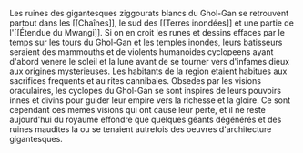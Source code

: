 Les ruines des gigantesques ziggourats blancs du Ghol-Gan se retrouvent partout dans les [[Chaînes]], le sud des [[Terres inondées]] et une partie de l'[[Étendue du Mwangi]].
Si on en croit les runes et dessins effaces par le temps sur les tours du Ghol-Gan et les temples inondes, leurs batisseurs seraient des mammouths et de violents humanoides cyclopeens ayant d'abord venere le soleil et la lune avant de se tourner vers d'infames dieux aux origines mysterieuses. Les habitants de la region etaient habitues aux sacrifices frequents et au rites cannibales.
Obsedes par les visions oraculaires, les cyclopes du Ghol-Gan se sont inspires de leurs pouvoirs innes et divins pour guider leur empire vers la richesse et la gloire.
Ce sont cependant ces memes visions qui ont cause leur perte, et il ne reste aujourd'hui du royaume effondre que quelques géants dégénérés et des ruines maudites la ou se tenaient autrefois des oeuvres d'architecture gigantesques.